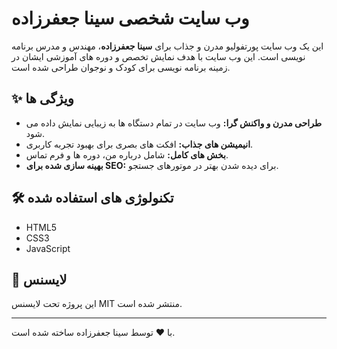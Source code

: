 # وب سایت شخصی سینا جعفرزاده

این یک وب سایت پورتفولیو مدرن و جذاب برای **سینا جعفرزاده**، مهندس و مدرس برنامه نویسی است. این وب سایت با هدف نمایش تخصص و دوره های آموزشی ایشان در زمینه برنامه نویسی برای کودک و نوجوان طراحی شده است.

## ✨ ویژگی ها

- **طراحی مدرن و واکنش گرا:** وب سایت در تمام دستگاه ها به زیبایی نمایش داده می شود.
- **انیمیشن های جذاب:** افکت های بصری برای بهبود تجربه کاربری.
- **بخش های کامل:** شامل درباره من، دوره ها و فرم تماس.
- **بهینه سازی شده برای SEO:** برای دیده شدن بهتر در موتورهای جستجو.

##
## 🛠️ تکنولوژی های استفاده شده

- HTML5
- CSS3
- JavaScript

## 📄 لایسنس

این پروژه تحت لایسنس MIT منتشر شده است.

---

با ❤️ توسط سینا جعفرزاده ساخته شده است.
